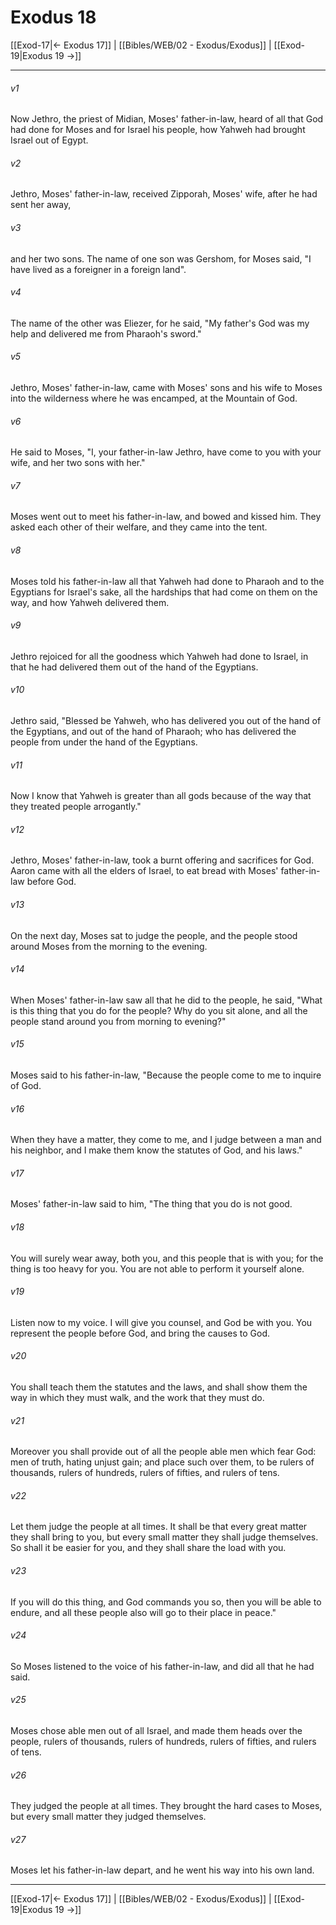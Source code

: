 # Exodus 18

[[Exod-17|← Exodus 17]] | [[Bibles/WEB/02 - Exodus/Exodus]] | [[Exod-19|Exodus 19 →]]
***



###### v1 
Now Jethro, the priest of Midian, Moses' father-in-law, heard of all that God had done for Moses and for Israel his people, how Yahweh had brought Israel out of Egypt. 

###### v2 
Jethro, Moses' father-in-law, received Zipporah, Moses' wife, after he had sent her away, 

###### v3 
and her two sons. The name of one son was Gershom, for Moses said, "I have lived as a foreigner in a foreign land". 

###### v4 
The name of the other was Eliezer, for he said, "My father's God was my help and delivered me from Pharaoh's sword." 

###### v5 
Jethro, Moses' father-in-law, came with Moses' sons and his wife to Moses into the wilderness where he was encamped, at the Mountain of God. 

###### v6 
He said to Moses, "I, your father-in-law Jethro, have come to you with your wife, and her two sons with her." 

###### v7 
Moses went out to meet his father-in-law, and bowed and kissed him. They asked each other of their welfare, and they came into the tent. 

###### v8 
Moses told his father-in-law all that Yahweh had done to Pharaoh and to the Egyptians for Israel's sake, all the hardships that had come on them on the way, and how Yahweh delivered them. 

###### v9 
Jethro rejoiced for all the goodness which Yahweh had done to Israel, in that he had delivered them out of the hand of the Egyptians. 

###### v10 
Jethro said, "Blessed be Yahweh, who has delivered you out of the hand of the Egyptians, and out of the hand of Pharaoh; who has delivered the people from under the hand of the Egyptians. 

###### v11 
Now I know that Yahweh is greater than all gods because of the way that they treated people arrogantly." 

###### v12 
Jethro, Moses' father-in-law, took a burnt offering and sacrifices for God. Aaron came with all the elders of Israel, to eat bread with Moses' father-in-law before God. 

###### v13 
On the next day, Moses sat to judge the people, and the people stood around Moses from the morning to the evening. 

###### v14 
When Moses' father-in-law saw all that he did to the people, he said, "What is this thing that you do for the people? Why do you sit alone, and all the people stand around you from morning to evening?" 

###### v15 
Moses said to his father-in-law, "Because the people come to me to inquire of God. 

###### v16 
When they have a matter, they come to me, and I judge between a man and his neighbor, and I make them know the statutes of God, and his laws." 

###### v17 
Moses' father-in-law said to him, "The thing that you do is not good. 

###### v18 
You will surely wear away, both you, and this people that is with you; for the thing is too heavy for you. You are not able to perform it yourself alone. 

###### v19 
Listen now to my voice. I will give you counsel, and God be with you. You represent the people before God, and bring the causes to God. 

###### v20 
You shall teach them the statutes and the laws, and shall show them the way in which they must walk, and the work that they must do. 

###### v21 
Moreover you shall provide out of all the people able men which fear God: men of truth, hating unjust gain; and place such over them, to be rulers of thousands, rulers of hundreds, rulers of fifties, and rulers of tens. 

###### v22 
Let them judge the people at all times. It shall be that every great matter they shall bring to you, but every small matter they shall judge themselves. So shall it be easier for you, and they shall share the load with you. 

###### v23 
If you will do this thing, and God commands you so, then you will be able to endure, and all these people also will go to their place in peace." 

###### v24 
So Moses listened to the voice of his father-in-law, and did all that he had said. 

###### v25 
Moses chose able men out of all Israel, and made them heads over the people, rulers of thousands, rulers of hundreds, rulers of fifties, and rulers of tens. 

###### v26 
They judged the people at all times. They brought the hard cases to Moses, but every small matter they judged themselves. 

###### v27 
Moses let his father-in-law depart, and he went his way into his own land.

***
[[Exod-17|← Exodus 17]] | [[Bibles/WEB/02 - Exodus/Exodus]] | [[Exod-19|Exodus 19 →]]
